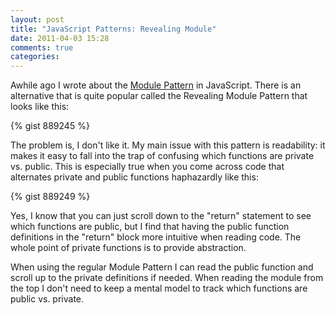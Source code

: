```yaml
---
layout: post
title: "JavaScript Patterns: Revealing Module"
date: 2011-04-03 15:28
comments: true
categories:
---
```

<p>Awhile ago I wrote about the <a href="blog/2010/12/12/javascript-patterns-module/">Module Pattern</a> in JavaScript.
There is an alternative that is quite popular called the Revealing Module
Pattern that looks like this:</p>
{% gist 889245 %}
<p>The problem is, I don't like it. My main issue with this pattern is
readability: it makes it easy to fall into the trap of confusing which
functions are private vs. public. This is especially true when you come across
code that alternates private and public functions haphazardly like this:</p>
{% gist 889249 %}
<p>Yes, I know that you can just scroll down to the "return" statement to see
which functions are public, but I find that having the public function
definitions in the "return" block more intuitive when reading code. The whole
point of private functions is to provide abstraction.</p>
<p>When using the regular Module Pattern I can read the public function and
scroll up to the private definitions if needed. When reading the module from
the top I don't need to keep a mental model to track which functions are public
vs. private.</p>

